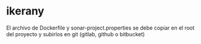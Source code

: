 # ikerany
El archivo de Dockerfile y sonar-project.properties se debe copiar en el root del proyecto y subirlos en git (gitlab, github o bitbucket)
